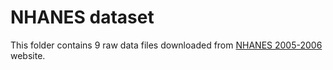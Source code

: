 # NHANES dataset

This folder contains 9 raw data files downloaded from [NHANES 2005-2006](https://wwwn.cdc.gov/nchs/nhanes/ContinuousNhanes/Default.aspx?BeginYear=2005) website.

